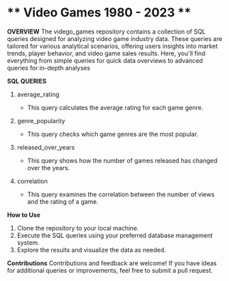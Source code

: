 # ** Video Games 1980 - 2023 **

**OVERVIEW**
The vidego_games repository contains a collection of SQL queries designed for analyzing video game industry data. These queries are tailored for various analytical scenarios, offering users insights into market trends, player behavior, and video game sales results. Here, you'll find everything from simple queries for quick data overviews to advanced queries for in-depth analyses

**SQL QUERIES** 

1. average_rating
   - This query calculates the average rating for each game genre.

2. genre_popularity
   - This query checks which game genres are the most popular.

3. released_over_years
   - This query shows how the number of games released has changed over the years.

4. correlation
   - This query examines the correlation between the number of views and the rating of a game.

**How to Use**
1. Clone the repository to your local machine.
2. Execute the SQL queries using your preferred database management system.
3. Explore the results and visualize the data as needed.

**Contributions**
Contributions and feedback are welcome! If you have ideas for additional queries or improvements, feel free to submit a pull request.










 
   
   
